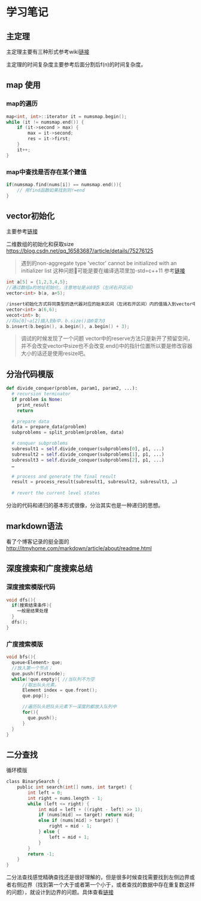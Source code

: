
# 学习笔记
## 主定理
主定理主要有三种形式参考wiki[链接](https://zh.wikipedia.org/wiki/%E4%B8%BB%E5%AE%9A%E7%90%86)

主定理的时间复杂度主要参考后面分割后f(n)的时间复杂度。
## map 使用
### map的遍历
```c
map<int, int>::iterator it = numsmap.begin();
while (it != numsmap.end()) {
    if (it->second > max) {
        max = it->second;
        res = it->first;
    }
    it++;
}
```
### map中查找是否存在某个建值
```c
if(numsmap.find(nums[i]) == numsmap.end()){
    // 用find函数如果找到则!=end
}
```
## vector初始化
主要参考[链接](https://blog.csdn.net/yjunyu/article/details/77728410)

二维数组的初始化和获取size  https://blog.csdn.net/qq_16583687/article/details/75276125

> 遇到的non-aggregate type 'vector<char>' cannot be initialized with an initializer list 这种问题可能是要在编译选项里加-std=c++11 参考[链接](https://stackoverflow.com/questions/39022787/error-non-aggregate-type-vectorint-cannot-be-initialized-with-an-initialize)
```c
int a[5] = {1,2,3,4,5};
//通过数组a的地址初始化，注意地址是从0到5（左闭右开区间）
vector<int> b(a, a+5);

/insert初始化方式将同类型的迭代器对应的始末区间（左闭右开区间）内的值插入到vector中
vector<int> a(6,6);
vecot<int> b;
//将a[0]~a[2]插入到b中，b.size()由0变为3
b.insert(b.begin(), a.begin(), a.begin() + 3);

```
> 调试的时候发现了一个问题 vector中的reserve方法只是新开了预留空间，并不会改变vector中size也不会改变.end()中的指针位置所以要是修改容器大小的话还是使用resize吧。

## 分治代码模版
```python
def divide_conquer(problem, param1, param2, ...): 
  # recursion terminator 
  if problem is None: 
	print_result 
	return 

  # prepare data 
  data = prepare_data(problem) 
  subproblems = split_problem(problem, data) 

  # conquer subproblems 
  subresult1 = self.divide_conquer(subproblems[0], p1, ...) 
  subresult2 = self.divide_conquer(subproblems[1], p1, ...) 
  subresult3 = self.divide_conquer(subproblems[2], p1, ...) 
  …

  # process and generate the final result 
  result = process_result(subresult1, subresult2, subresult3, …)
	
  # revert the current level states
```
分治的代码和递归的基本形式很像，分治其实也是一种递归的思想。

## markdown语法
看了个博客记录的挺全面的 http://itmyhome.com/markdown/article/about/readme.html

## 深度搜索和广度搜索总结
### 深度搜索模版代码
```c
void dfs(){
  if(搜索结束条件){
    一般是结果处理
  }
  dfs();
}
```
### 广度搜索模版
```c
void bfs(){
  queue<Element> que;
  //放入第一个节点；
  que.push(firstnode);
  while(!que.empty){ //当队列不为空
      //取出队头元素。
      Element index = que.front();
      que.pop();

      //遍历队头把队头元素下一深度的都放入队列中
      for(){
        que.push();
      }
  }
}
```
## 二分查找
循环模版
```c
class BinarySearch {
    public int search(int[] nums, int target) {
        int left = 0;
        int right = nums.length - 1;
        while (left <= right) {
            int mid = left + ((right - left) >> 1);
            if (nums[mid] == target) return mid;
            else if (nums[mid] > target) {
                right = mid - 1;
            } else {
                left = mid + 1;
            }
        }
        return -1;
    }
}
```

二分法查找感觉精确查找还是很好理解的，但是很多时候查找需要找到左侧边界或者右侧边界（找到第一个大于或者第一个小于，或者查找的数据中存在重复数这样的问题），就设计到边界的问题。具体查看[链接](https://segmentfault.com/a/1190000016825704)
